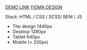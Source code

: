 [DEMO LINK](https://yura-lysenko.github.io/Potr-Pots-landing/)
[FIGMA DESIGN](https://www.figma.com/file/50zgLU65Mcd3MisFHMfLfx/POTR-POTS_FE-students/)

Stack: HTML / CSS / SCSS/ BEM / JS

* The design 1440px
* Desktop 1280px
* Tablet 640px
* Mobile (> 320px)
